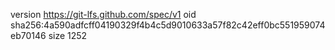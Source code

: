version https://git-lfs.github.com/spec/v1
oid sha256:4a590adfcff04190329f4b4c5d9010633a57f82c42eff0bc551959074eb70146
size 1252
